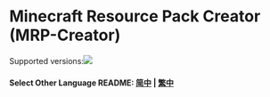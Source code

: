 # Minecraft Resource Pack Creator (MRP-Creator)
Supported versions:![](https://img.shields.io/badge/Minecraft-1.20.4-brightgreen.svg?colorB=469C00)

#### Select Other Language README: [简中](README_CN.md) | [繁中](README_Hant.md)
